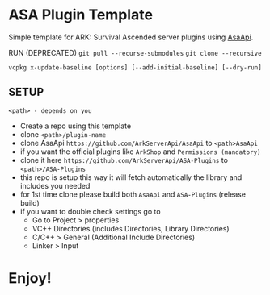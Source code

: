 # ASA Plugin Template
Simple template for ARK: Survival Ascended server plugins using [AsaApi](https://github.com/ArkServerApi/AsaApi).

RUN (DEPRECATED)
`git pull --recurse-submodules`
`git clone --recursive`

`vcpkg x-update-baseline [options] [--add-initial-baseline] [--dry-run]`

## SETUP

`<path> - depends on you`

- Create a repo using this template
- clone `<path>/plugin-name`
- clone AsaApi `https://github.com/ArkServerApi/AsaApi` to `<path>AsaApi`
- if you want the official plugins like `ArkShop` and `Permissions (mandatory)`
- clone it here `https://github.com/ArkServerApi/ASA-Plugins` to `<path>/ASA-Plugins`
- this repo is setup this way it will fetch automatically the library and includes you needed
- for 1st time clone please build both `AsaApi` and `ASA-Plugins` (release build)
- if you want to double check settings go to
  - Go to Project > <ProjectName> properties
  - VC++ Directories (includes Directories, Library Directories)
  - C/C++ > General (Additional Include Directories)
  - Linker > Input 

# Enjoy!



